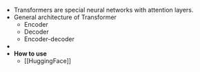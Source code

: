- Transformers are special neural networks with attention layers.
- General architecture of Transformer
	- Encoder
	- Decoder
	- Encoder-decoder
-
- **How to use**
	- [[HuggingFace]]